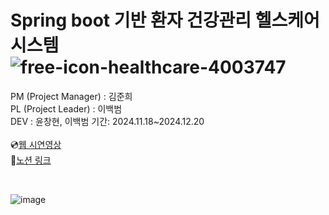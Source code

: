 # Spring boot 기반 환자 건강관리 헬스케어 시스템​ ![free-icon-healthcare-4003747](https://github.com/user-attachments/assets/0bf78393-9ee5-4d52-ab3e-eb9bac521ec1)


PM (Project Manager) : 김준희  <br>
PL (Project Leader) : 이백범 <br>
DEV : 윤창현, 이백범 
기간: 2024.11.18~2024.12.20  
<br>
💿[웹 시연영상](?)  
🔗[노션 링크](?)  

<br>

![image](https://github.com/user-attachments/assets/d876281a-ac22-4c59-b3d5-fe6d8819ea88)


<br>
